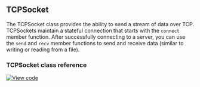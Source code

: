 ## TCPSocket

The TCPSocket class provides the ability to send a stream of data over TCP. TCPSockets maintain a stateful connection that starts with the `connect` member function. After successfully connecting to a server, you can use the `send` and `recv` member functions to send and receive data (similar to writing or reading from a file).

### TCPSocket class reference

[![View code](https://www.mbed.com/embed/?type=library)](/docs/v5.4/mbed-os-api-doxy/class_t_c_p_socket.html)
